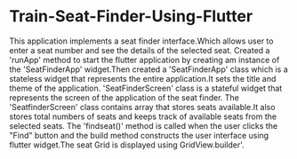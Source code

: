 # Train-Seat-Finder-Using-Flutter
This application implements a seat finder interface.Which allows user to enter a seat number and see the details of the selected seat. Created a 'runApp' method to start the flutter application by creating am instance of the 'SeatFinderApp' widget.Then created a 'SeatFinderApp' class which is a stateless widget that represents the entire application.It sets the title and theme of the application.
'SeatFinderScreen' class is a stateful widget that represents the screen of the application of the seat finder. The 'SeatfinderScreen' class contains array that stores seats available.It also stores total numbers of seats and keeps track of available seats from the selected seats.
The 'findseat()' method is called when the user clicks the "Find" button and the build method constructs the user interface using flutter widget.The seat Grid is displayed using GridView.builder'.
